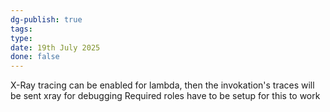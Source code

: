 ```yaml
---
dg-publish: true
tags: 
type: 
date: 19th July 2025
done: false
---
```


X-Ray tracing can be enabled for lambda, then the invokation's traces will be sent xray for debugging 
Required roles have to be setup for this to work